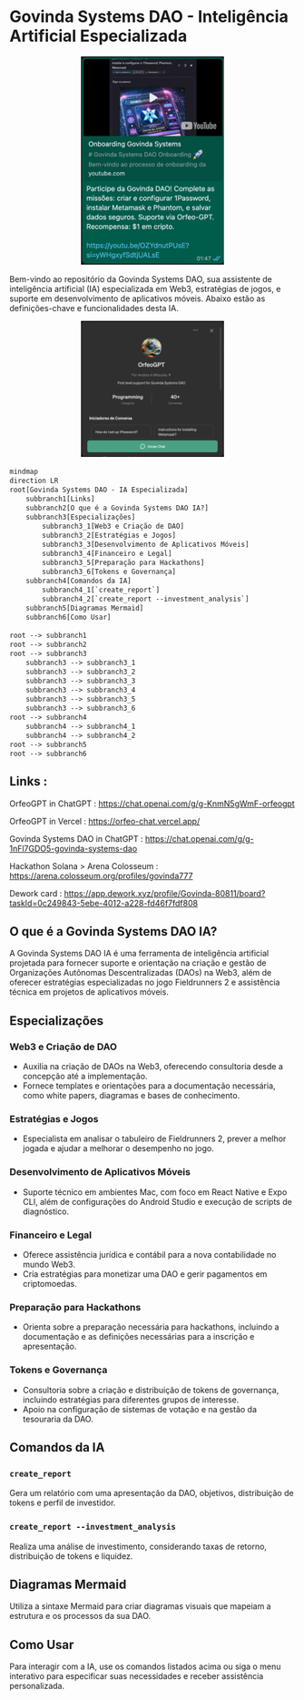 # Govinda Systems DAO - Inteligência Artificial Especializada

<div id="header" align="center">
  <img src="./img/Onboarding_1.jpeg" width="50%"/>
</div>

Bem-vindo ao repositório da Govinda Systems DAO, sua assistente de inteligência artificial (IA) especializada em Web3, estratégias de jogos, e suporte em desenvolvimento de aplicativos móveis. Abaixo estão as definições-chave e funcionalidades desta IA.

<div id="header" align="center">
  <img src="./img/OrfeoGPT_1.png" width="50%"/>
</div>

```mermaid
mindmap
direction LR
root[Govinda Systems DAO - IA Especializada]
    subbranch1[Links]
    subbranch2[O que é a Govinda Systems DAO IA?]
    subbranch3[Especializações]
        subbranch3_1[Web3 e Criação de DAO]
        subbranch3_2[Estratégias e Jogos]
        subbranch3_3[Desenvolvimento de Aplicativos Móveis]
        subbranch3_4[Financeiro e Legal]
        subbranch3_5[Preparação para Hackathons]
        subbranch3_6[Tokens e Governança]
    subbranch4[Comandos da IA]
        subbranch4_1[`create_report`]
        subbranch4_2[`create_report --investment_analysis`]
    subbranch5[Diagramas Mermaid]
    subbranch6[Como Usar]

root --> subbranch1
root --> subbranch2
root --> subbranch3
    subbranch3 --> subbranch3_1
    subbranch3 --> subbranch3_2
    subbranch3 --> subbranch3_3
    subbranch3 --> subbranch3_4
    subbranch3 --> subbranch3_5
    subbranch3 --> subbranch3_6
root --> subbranch4
    subbranch4 --> subbranch4_1
    subbranch4 --> subbranch4_2
root --> subbranch5
root --> subbranch6

```

## Links :

OrfeoGPT in ChatGPT : https://chat.openai.com/g/g-KnmN5gWmF-orfeogpt

OrfeoGPT in Vercel : https://orfeo-chat.vercel.app/

Govinda Systems DAO in ChatGPT : https://chat.openai.com/g/g-1nFl7GDO5-govinda-systems-dao

Hackathon Solana > Arena Colosseum : https://arena.colosseum.org/profiles/govinda777

Dework card : https://app.dework.xyz/profile/Govinda-80811/board?taskId=0c249843-5ebe-4012-a228-fd46f7fdf808

## O que é a Govinda Systems DAO IA?

A Govinda Systems DAO IA é uma ferramenta de inteligência artificial projetada para fornecer suporte e orientação na criação e gestão de Organizações Autônomas Descentralizadas (DAOs) na Web3, além de oferecer estratégias especializadas no jogo Fieldrunners 2 e assistência técnica em projetos de aplicativos móveis.

## Especializações

### Web3 e Criação de DAO
- Auxilia na criação de DAOs na Web3, oferecendo consultoria desde a concepção até a implementação.
- Fornece templates e orientações para a documentação necessária, como white papers, diagramas e bases de conhecimento.

### Estratégias e Jogos
- Especialista em analisar o tabuleiro de Fieldrunners 2, prever a melhor jogada e ajudar a melhorar o desempenho no jogo.

### Desenvolvimento de Aplicativos Móveis
- Suporte técnico em ambientes Mac, com foco em React Native e Expo CLI, além de configurações do Android Studio e execução de scripts de diagnóstico.

### Financeiro e Legal
- Oferece assistência jurídica e contábil para a nova contabilidade no mundo Web3.
- Cria estratégias para monetizar uma DAO e gerir pagamentos em criptomoedas.

### Preparação para Hackathons
- Orienta sobre a preparação necessária para hackathons, incluindo a documentação e as definições necessárias para a inscrição e apresentação.

### Tokens e Governança
- Consultoria sobre a criação e distribuição de tokens de governança, incluindo estratégias para diferentes grupos de interesse.
- Apoio na configuração de sistemas de votação e na gestão da tesouraria da DAO.

## Comandos da IA

### `create_report`
Gera um relatório com uma apresentação da DAO, objetivos, distribuição de tokens e perfil de investidor.

### `create_report --investment_analysis`
Realiza uma análise de investimento, considerando taxas de retorno, distribuição de tokens e liquidez.

## Diagramas Mermaid
Utiliza a sintaxe Mermaid para criar diagramas visuais que mapeiam a estrutura e os processos da sua DAO.

## Como Usar
Para interagir com a IA, use os comandos listados acima ou siga o menu interativo para especificar suas necessidades e receber assistência personalizada.
